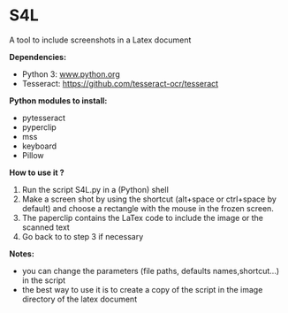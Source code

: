 # S4L
A tool to include screenshots in a Latex document

**Dependencies:**
*  Python 3: www.python.org
* Tesseract: https://github.com/tesseract-ocr/tesseract

**Python modules to install:**
* pytesseract
* pyperclip
* mss
* keyboard 
* Pillow

**How to use it ?**
1. Run the script S4L.py in a (Python) shell 
2. Make a screen shot by using the shortcut (alt+space or ctrl+space by default) and choose a rectangle with the mouse in the frozen screen.
3. The paperclip contains the LaTex code to include the image or the scanned text
4. Go back to to step 3 if necessary


**Notes:**
* you can change the parameters (file paths, defaults names,shortcut...) in the script
* the best way to use it is to create a copy of the script in the image directory of the latex document
